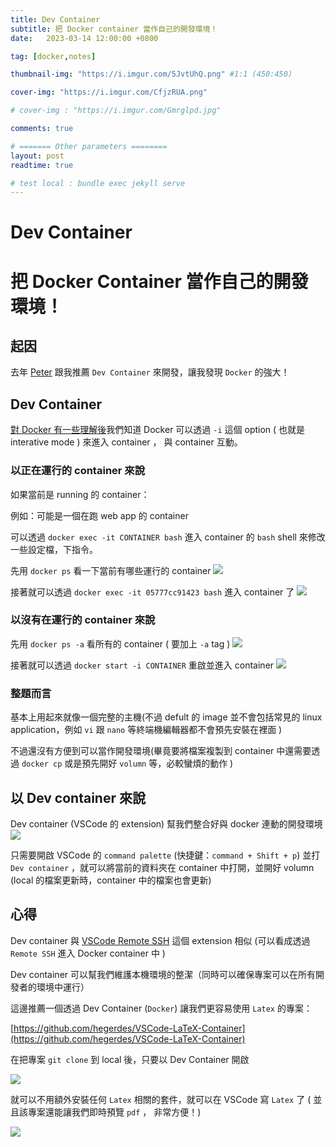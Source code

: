 ```yaml
---
title: Dev Container
subtitle: 把 Docker container 當作自己的開發環境！
date:   2023-03-14 12:00:00 +0800

tag: [docker,notes]

thumbnail-img: "https://i.imgur.com/5JvtUhQ.png" #1:1 (450:450)

cover-img: "https://i.imgur.com/CfjzRUA.png"

# cover-img : "https://i.imgur.com/Gmrglpd.jpg"

comments: true

# ======= Other parameters ========
layout: post
readtime: true

# test local : bundle exec jekyll serve
---
```


# Dev Container 

# 把 Docker Container 當作自己的開發環境！

## 起因

去年 [Peter](https://github.com/peterxcli) 跟我推薦 `Dev Container` 來開發，讓我發現 `Docker` 的強大！

## Dev Container

[對 Docker 有一些理解後](#)我們知道 Docker 可以透過 `-i` 這個 option ( 也就是 interative mode ) 來進入 container ， 與 container 互動。

### 以正在運行的 container 來說

如果當前是 running 的 container：

例如：可能是一個在跑 web app 的 container

可以透過 `docker exec -it CONTAINER bash` 進入 container 的 `bash` shell 來修改一些設定檔，下指令。

先用 `docker ps` 看一下當前有哪些運行的 container
![](https://i.imgur.com/gVqXs8m.png)

接著就可以透過 `docker exec -it 05777cc91423 bash` 進入 container 了
![](https://i.imgur.com/4w3sdRn.png)

### 以沒有在運行的 container 來說

先用 `docker ps -a` 看所有的 container ( 要加上 `-a` tag )
![](https://i.imgur.com/2NTV8w6.png)

接著就可以透過 `docker start -i CONTAINER` 重啟並進入 container 
![](https://i.imgur.com/TAuTY1Q.png)


### 整題而言

基本上用起來就像一個完整的主機(不過 defult 的 image 並不會包括常見的 linux application，例如 `vi` 跟 `nano` 等終端機編輯器都不會預先安裝在裡面 )

不過還沒有方便到可以當作開發環境(畢竟要將檔案複製到 container 中還需要透過 `docker cp` 或是預先開好 `volumn` 等，必較蠻煩的動作 )

## 以 Dev container 來說

Dev container (VSCode 的 extension) 幫我們整合好與 docker 連動的開發環境
![](https://i.imgur.com/4Bw5GUE.png)

只需要開啟 VSCode 的 `command palette` (快捷鍵：`command + Shift + p`) 並打 `Dev container` ，就可以將當前的資料夾在 container 中打開，並開好 volumn (local 的檔案更新時，container 中的檔案也會更新)

## 心得

Dev container 與 [VSCode Remote SSH](https://jason810496.codes/blog/2023/03/07/vscode-remote-ssh-zh/) 這個 extension 相似 (可以看成透過 `Remote SSH` 進入 Docker container 中 )

Dev container 可以幫我們維護本機環境的整潔（同時可以確保專案可以在所有開發者的環境中運行）

這邊推薦一個透過 Dev Container (`Docker`) 讓我們更容易使用 `Latex` 的專案：

[https://github.com/hegerdes/VSCode-LaTeX-Container](https://github.com/hegerdes/VSCode-LaTeX-Container)

在把專案 `git clone` 到 local 後，只要以 Dev Container 開啟

![](https://i.imgur.com/LcjFqnq.png)

就可以不用額外安裝任何 `Latex` 相關的套件，就可以在 VSCode 寫 `Latex` 了 ( 並且該專案還能讓我們即時預覽 `pdf` ， 非常方便！)

![](https://i.imgur.com/3nnA0PK.png)








